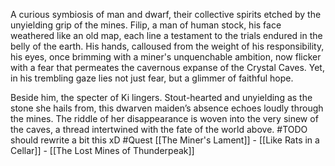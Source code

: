 A curious symbiosis of man and dwarf, their collective spirits etched by the unyielding grip of the mines. Filip, a man of human stock, his face weathered like an old map, each line a testament to the trials endured in the belly of the earth. His hands, calloused from the weight of his responsibility, his eyes, once brimming with a miner's unquenchable ambition, now flicker with a fear that permeates the cavernous expanse of the Crystal Caves. Yet, in his trembling gaze lies not just fear, but a glimmer of faithful hope.

Beside him, the specter of Ki lingers. Stout-hearted and unyielding as the stone she hails from, this dwarven maiden’s absence echoes loudly through the mines. The riddle of her disappearance is woven into the very sinew of the caves, a thread intertwined with the fate of the world above.
#TODO should rewrite a bit this xD
#Quest [[The Miner's Lament]] - [[Like Rats in a Cellar]] - [[The Lost Mines of Thunderpeak]]